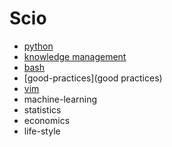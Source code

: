 # Scio

- [python](python)
- [knowledge management](knowledge-management)
- [bash](bash)
- [good-practices](good practices)
- [vim](vim)
- machine-learning
- statistics
- economics
- life-style

